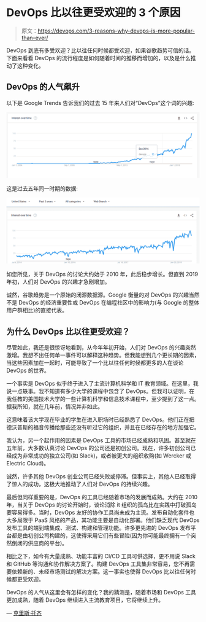 # DevOps 比以往更受欢迎的 3 个原因

> 原文：<https://devops.com/3-reasons-why-devops-is-more-popular-than-ever/>

DevOps 到底有多受欢迎？比以往任何时候都受欢迎，如果谷歌趋势可信的话。下面来看看 DevOps 的流行程度是如何随着时间的推移而增加的，以及是什么推动了这种变化。

## DevOps 的人气飙升

以下是 Google Trends 告诉我们的过去 15 年来人们对“DevOps”这个词的兴趣:

![](img/911cff5a642388c4ceca4c061b0ed953.png)

这是过去五年同一时期的数据:

![](img/5a2f1774e1a86399895b6894a0b00b26.png)

如您所见，关于 DevOps 的讨论大约始于 2010 年，此后稳步增长。但直到 2019 年初，人们对 DevOps 的兴趣才急剧增加。

诚然，谷歌趋势是一个原始的闭源数据源。Google 衡量的对 DevOps 的兴趣当然不是 DevOps 的经济重要性或 DevOps 在编程社区中的影响力(与 Google 的整体用户群相比)的直接代表。

## 为什么 DevOps 比以往更受欢迎？

尽管如此，我还是很惊讶地看到，从今年年初开始，人们对 DevOps 的兴趣突然激增。我想不出任何单一事件可以解释这种趋势。但我能想到几个更长期的因素，当这些因素加在一起时，可能导致了一个比以往任何时候都更多的人在谈论 DevOps 的世界。

一个事实是 DevOps 似乎终于进入了主流计算机科学和 IT 教育领域。在这里，我说一点轶事。我不知道有多少大学的课程中包含了 DevOps。但我可以证明，在我任教的美国技术大学的一些计算机科学和信息技术课程中，至少提到了这一点。据我所知，就在几年前，情况并非如此。

这意味着该大学现在毕业的学生在进入职场时已经熟悉了 DevOps。他们正在把德沃普斯的福音传播给那些还没有听过它的组织，并且在已经存在的地方加强它。

我认为，另一个起作用的因素是 DevOps 工具的市场已经成熟和巩固。甚至就在五年前，大多数认真讨论 DevOps 的公司还是初创公司。现在，许多初创公司已经成为非常成功的独立公司(如 Slack)，或者被更大的组织收购(如 Wercker 或 Electric Cloud)。

诚然，许多其他 DevOps 创业公司已经失败或停滞。但事实上，其他人已经取得了惊人的成功，这极大地推动了人们对 DevOps 的持续兴趣。

最后但同样重要的是，DevOps 的工具已经随着市场的发展而成熟。大约在 2010 年，当关于 DevOps 的讨论开始时，谈论消除 it 组织的孤岛比在实践中打破孤岛要容易得多。当时，DevOps 友好的协作工具尚未成为主流。发布自动化套件也大多局限于 PaaS 风格的产品，其功能主要是自动化部署。他们缺乏现代 DevOps 发布工具的端到端集成、测试、构建和管理功能。许多更先进的 DevOps 发布平台都是由初创公司构建的，这使得采用它们有些冒险(因为你可能最终拥有一个突然倒闭的供应商的平台)。

相比之下，如今有大量成熟、功能丰富的 CI/CD 工具可供选择，更不用说 Slack 和 GitHub 等沟通和协作解决方案了。构建 DevOps 工具集非常容易，您不再需要依赖新的、未经市场测试的解决方案。这一事实也使得 DevOps 比以往任何时候都更受欢迎。

DevOps 的人气从这里会有怎样的变化？我的猜测是，随着市场和 DevOps 工具更加成熟，随着 DevOps 继续进入主流教育项目，它将继续上升。

— [克里斯·托齐](https://devops.com/author/chris-tozzi/)